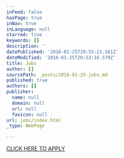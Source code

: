 ```yaml
---
inFeed: false
hasPage: true
inNav: true
inLanguage: null
starred: true
keywords: []
description: ''
datePublished: '2016-01-25T20:55:21.161Z'
dateModified: '2016-01-25T20:53:16.579Z'
title: Jobs
author: []
sourcePath: _posts/2016-01-25-jobs.md
published: true
authors: []
publisher:
  name: null
  domain: null
  url: null
  favicon: null
url: jobs/index.html
_type: WebPage

---
```

[CLICK HERE TO APPLY][0]

[0]: https://bbcommercialcleaning.wufoo.com/forms/z1b87syp0j9p0m3/